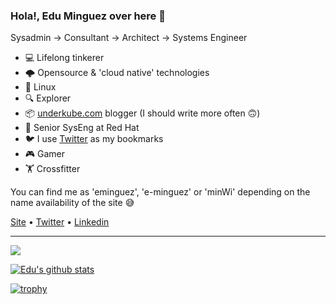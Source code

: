### Hola!, Edu Minguez over here 👋

Sysadmin -> Consultant -> Architect -> Systems Engineer

- 💻 Lifelong tinkerer
- 🌩️ Opensource & 'cloud native' technologies
- 🐧 Linux
- 🔍 Explorer
- 📦 [underkube.com](https://underkube.com) blogger (I should write more often 🙃)
- 🎩 Senior SysEng at Red Hat
- 🐦 I use [Twitter](https://twitter.com/minWi) as my bookmarks
- 🎮 Gamer
- 🏋️ Crossfitter

You can find me as 'eminguez', 'e-minguez' or 'minWi' depending on the name availability of the site 😅

[Site](https://www.eduardominguez.es/) • [Twitter](https://twitter.com/minWi) • [Linkedin](https://www.linkedin.com/in/eminguez/)

---
![](https://komarev.com/ghpvc/?username=e-minguez&color=lightgrey&style=plastic)

[![Edu's github stats](https://github-readme-stats.vercel.app/api?username=e-minguez&show_icons=true)](https://github.com/anuraghazra/github-readme-stats)

[![trophy](https://github-profile-trophy.vercel.app/?username=e-minguez&theme=gruvbox)](https://github.com/ryo-ma/github-profile-trophy)
